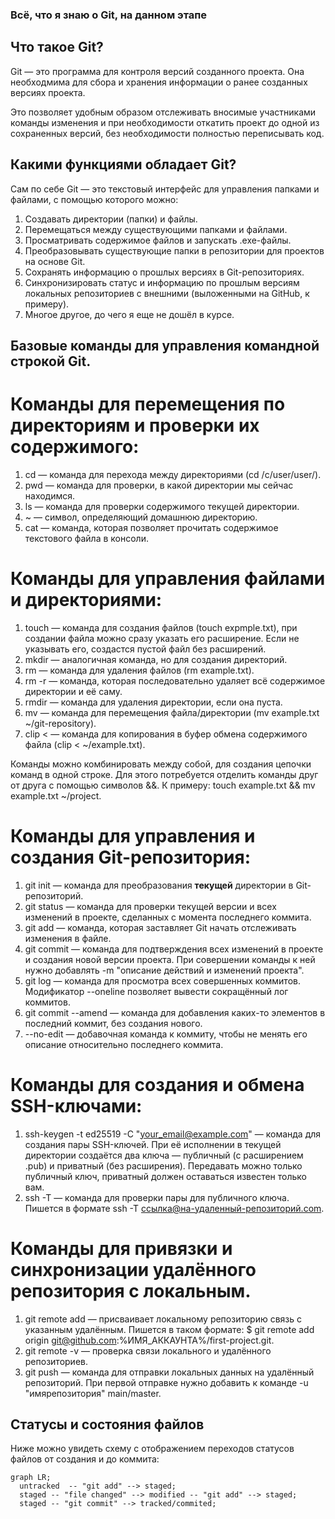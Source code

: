 ### **Всё, что я знаю о Git, на данном этапе**

## **Что такое Git?**

Git — это программа для контроля версий созданного проекта. Она необходмима для сбора и хранения информации о ранее созданных версиях проекта. 

Это позволяет удобным образом отслеживать вносимые участниками команды изменения и при необходимости откатить проект до одной из сохраненных версий, без необходимости полностью переписывать код. 

## **Какими функциями обладает Git?** 

Сам по себе Git — это текстовый интерфейс для управления папками и файлами, с помощью которого можно: 

1. Создавать директории (папки) и файлы. 
2. Перемещаться между существующими папками и файлами. 
3. Просматривать содержимое файлов и запускать .exe-файлы. 
4. Преобразовывать существующие папки в репозитории для проектов на основе Git. 
5. Сохранять информацию о прошлых версиях в Git-репозиториях.
6. Синхронизировать статус и информацию по прошлым версиям локальных репозиториев с внешними (выложенными на GitHub, к примеру). 
7. Многое другое, до чего я еще не дошёл в курсе. 

## **Базовые команды для управления командной строкой Git.** 

# Команды для перемещения по директориям и проверки их содержимого: 

1. cd — команда для перехода между директориями (cd /c/user/user/).
2. pwd — команда для проверки, в какой директории мы сейчас находимся.
3. ls — команда для проверки содержимого текущей директории. 
4. ~ — символ, определяющий домашнюю директорию. 
5. cat — команда, которая позволяет прочитать содержимое текстового файла в консоли. 

# Команды для управления файлами и директориями: 

1. touch — команда для создания файлов (touch expmple.txt), при создании файла можно сразу указать его расширение. Если не указывать его, создастся пустой файл без расширений. 
2. mkdir — аналогичная команда, но для создания директорий. 
3. rm — команда для удаления файлов (rm example.txt). 
4. rm -r — команда, которая последовательно удаляет всё содержимое директории и её саму. 
5. rmdir — команда для удаления директории, если она пуста. 
6. mv — команда для перемещения файла/директории (mv example.txt ~/git-repository).
7. clip < — команда для копирования в буфер обмена содержимого файла (clip < ~/example.txt).

Команды можно комбинировать между собой, для создания цепочки команд в одной строке. Для этого потребуется отделить команды друг от друга с помощью символов &&. К примеру: touch example.txt && mv example.txt ~/project.

# Команды для управления и создания Git-репозитория: 

1. git init — команда для преобразования **текущей** директории в Git-репозиторий. 
2. git status — команда для проверки текущей версии и всех изменений в проекте, сделанных с момента последнего коммита. 
3. git add — команда, которая заставляет Git начать отслеживать изменения в файле.
4. git commit — команда для подтверждения всех изменений в проекте и создания новой версии проекта. При совершении команды к ней нужно добавлять -m "описание действий и изменений проекта". 
5. git log — команда для просмотра всех совершенных коммитов. Модификатор --oneline позволяет вывести сокращённый лог коммитов.
6. git commit --amend — команда для добавления каких-то элементов в последний коммит, без создания нового.
7. --no-edit — добавочная команда к коммиту, чтобы не менять его описание относительно последнего коммита. 

# Команды для создания и обмена SSH-ключами: 

1. ssh-keygen -t ed25519 -C "your_email@example.com" — команда для создания пары SSH-ключей. При её исполнении в текущей директории создаётся два ключа — публичный (с расширением .pub) и приватный (без расширения). Передавать можно только публичный ключ, приватный должен оставаться известен только вам.
2. ssh -T —  команда для проверки пары для публичного ключа. Пишется в формате ssh -T ссылка@на-удаленный-репозиторий.com. 

#  Команды для привязки и синхронизации удалённого репозитория с локальным. 

1. git remote add — присваивает локальному репозиторию связь с указанным удалённым. Пишется в таком формате: $ git remote add origin git@github.com:%ИМЯ_АККАУНТА%/first-project.git.
2. git remote -v — проверка связи локального и удалённого репозиториев. 
3. git push  — команда для отправки локальных данных на удалённый репозиторий. При первой отправке нужно добавить к команде -u "имярепозитория" main/master.

## **Статусы и состояния файлов**

Ниже можно увидеть схему с отображением переходов статусов файлов от создания и до коммита: 

```mermaid
graph LR;
  untracked  -- "git add" --> staged;
  staged -- "file changed" --> modified -- "git add" --> staged; 
  staged -- "git commit" --> tracked/commited;  
```




